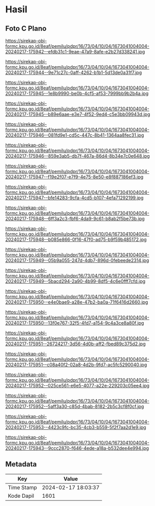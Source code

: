 # Hasil

## Foto C Plano

https://sirekap-obj-formc.kpu.go.id/8eaf/pemilu/pdpr/16/73/04/10/04/1673041004004-20240217-175942--efdb31c1-9eae-47a9-8afe-e2b27d338241.jpg

https://sirekap-obj-formc.kpu.go.id/8eaf/pemilu/pdpr/16/73/04/10/04/1673041004004-20240217-175944--9e71c27c-0aff-4262-b1b1-5d13de0a31f7.jpg

https://sirekap-obj-formc.kpu.go.id/8eaf/pemilu/pdpr/16/73/04/10/04/1673041004004-20240217-175945--1e8b9990-be0b-4cf5-af53-7999bb9b2b4a.jpg

https://sirekap-obj-formc.kpu.go.id/8eaf/pemilu/pdpr/16/73/04/10/04/1673041004004-20240217-175945--b89e6aae-e3e7-4f52-9ed4-c5e3bb09943d.jpg

https://sirekap-obj-formc.kpu.go.id/8eaf/pemilu/pdpr/16/73/04/10/04/1673041004004-20240217-175946--081fd9e1-cd5c-447c-8b41-1364aa8fec31.jpg

https://sirekap-obj-formc.kpu.go.id/8eaf/pemilu/pdpr/16/73/04/10/04/1673041004004-20240217-175946--859e3ab5-db7f-467a-86d4-8b34e7c0e648.jpg

https://sirekap-obj-formc.kpu.go.id/8eaf/pemilu/pdpr/16/73/04/10/04/1673041004004-20240217-175947--f19e2f07-e7f9-4e75-8e50-e8f887186ef3.jpg

https://sirekap-obj-formc.kpu.go.id/8eaf/pemilu/pdpr/16/73/04/10/04/1673041004004-20240217-175947--bfe14283-9cfa-4cd5-b107-4efa71292199.jpg

https://sirekap-obj-formc.kpu.go.id/8eaf/pemilu/pdpr/16/73/04/10/04/1673041004004-20240217-175948--6ff3a2c3-fbf6-4da9-9c61-b8ab2f5be73b.jpg

https://sirekap-obj-formc.kpu.go.id/8eaf/pemilu/pdpr/16/73/04/10/04/1673041004004-20240217-175948--b085e866-0f16-47f0-ad75-b9f59b485172.jpg

https://sirekap-obj-formc.kpu.go.id/8eaf/pemilu/pdpr/16/73/04/10/04/1673041004004-20240217-175949--05b9a055-247d-4db7-896d-0febeede2314.jpg

https://sirekap-obj-formc.kpu.go.id/8eaf/pemilu/pdpr/16/73/04/10/04/1673041004004-20240217-175949--5bacd294-2a90-4b99-8df5-4c6e0fff7cfd.jpg

https://sirekap-obj-formc.kpu.go.id/8eaf/pemilu/pdpr/16/73/04/10/04/1673041004004-20240217-175950--e4e0bae9-a28e-47b2-ba0a-71f6416d2660.jpg

https://sirekap-obj-formc.kpu.go.id/8eaf/pemilu/pdpr/16/73/04/10/04/1673041004004-20240217-175950--13f0e767-32f5-4fd7-a154-9c4a3ce8a80f.jpg

https://sirekap-obj-formc.kpu.go.id/8eaf/pemilu/pdpr/16/73/04/10/04/1673041004004-20240217-175951--26724217-3d56-4d0b-aff2-fbed89c375d2.jpg

https://sirekap-obj-formc.kpu.go.id/8eaf/pemilu/pdpr/16/73/04/10/04/1673041004004-20240217-175951--c08a40f2-02a8-4d2b-9fd7-ac5fc5290040.jpg

https://sirekap-obj-formc.kpu.go.id/8eaf/pemilu/pdpr/16/73/04/10/04/1673041004004-20240217-175952--025ce561-e6e5-4077-a22e-229203c05ee4.jpg

https://sirekap-obj-formc.kpu.go.id/8eaf/pemilu/pdpr/16/73/04/10/04/1673041004004-20240217-175952--5aff3a30-c85d-4bab-8182-2b5c3cf8f0cf.jpg

https://sirekap-obj-formc.kpu.go.id/8eaf/pemilu/pdpr/16/73/04/10/04/1673041004004-20240217-175953--4423c9fc-bc35-4cb3-b559-5f2f7aa2d1e9.jpg

https://sirekap-obj-formc.kpu.go.id/8eaf/pemilu/pdpr/16/73/04/10/04/1673041004004-20240217-175943--9ccc2870-f646-4ede-a18a-b532dee4e994.jpg


## Metadata

| Key        | Value               |
| ---------- | ------------------- |
| Time Stamp | 2024-02-17 18:03:37 |
| Kode Dapil | 1601                |



